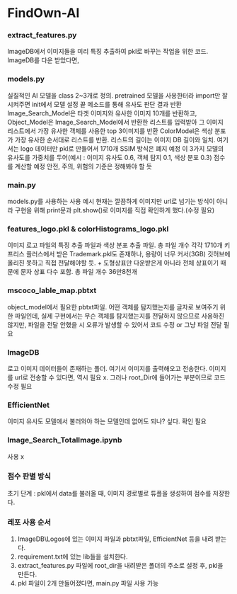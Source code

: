 # FindOwn-AI
### extract_features.py
ImageDB에서 이미지들을 미리 특징 추출하여 pkl로 바꾸는 작업을 위한 코드. ImageDB를 다운 받았다면, 
### models.py
실질적인 AI 모델을 class 2~3개로 정의. pretrained 모델을 사용한터라 import만 잘 시켜주면 init에서 모델 설정 끝
메소드를 통해 유사도 판단 결과 반환
Image_Search_Model은 타겟 이미지와 유사한 이미지 10개를 반환하고, Object_Model은 Image_Search_Model에서 반환한 리스트를 입력받아 그 이미지 리스트에서 가장 유사한 객체를 사용한 top 3이미지를 반환
ColorModel은 색상 분포가 가장 유사한 순서대로 리스트를 반환. 리스트의 길이는 이미지 DB 길이와 일치. 여기서는 logo 데이터만 pkl로 만들어서 1710개
SSIM 방식은 폐지 예정
이 3가지 모델의 유사도를 가중치를 두어(예시 : 이미지 유사도 0.6, 객체 탐지 0.1, 색상 분포 0.3) 점수를 계산할 예정
안전, 주의, 위험의 기준은 정해봐야 할 듯
### main.py
models.py를 사용하는 사용 예시
현재는 깔끔하게 이미지만 url로 넘기는 방식이 아니라 구현을 위해 print문과 plt.show()로 이미지를 직접 확인하게 했다.(수정 필요)
### features_logo.pkl & colorHistograms_logo.pkl
이미지 로고 파일의 특징 추출 파일과 색상 분포 추출 파일. 총 파일 개수 각각 1710개
키프리스 플러스에서 받은 Trademark.pkl도 존재하나, 용량이 너무 커서(3GB) 깃허브에 올리진 못하고 직접 전달해야할 듯. + 도형상표만 다운받은게 아니라 전체 상표이기 때문에 문자 상표 다수 포함. 총 파일 개수 36만8천개
### mscoco_lable_map.pbtxt
object_model에서 필요한 pbtxt파일. 어떤 객체를 탐지했는지를 글자로 보여주기 위한 파일인데, 실제 구현에서는 무슨 객체를 탐지했는지를 전달하지 않으므로 사용하진 않지만, 파일을 전달 안했을 시 오류가 발생할 수 있어서 코드 수정 or 그냥 파일 전달 필요
### ImageDB
로고 이미지 데이터들이 존재하는 폴더. 여기서 이미지를 출력해오고 전송한다. 이미지를 url로 전송할 수 있다면, 역시 필요 x. 그러나 root_Dir에 들어가는 부분이므로 코드 수정 필요
### EfficientNet
이미지 유사도 모델에서 불러와야 하는 모델인데 없어도 되나? 싶다. 확인 필요
### Image_Search_TotalImage.ipynb
사용 x 

### 점수 판별 방식
초기 단계 : pkl에서 data를 불러올 때, 이미지 경로별로 튜플을 생성하여 점수를 저장한다. 

### 레포 사용 순서
1. ImageDB\\Logos에 있는 이미지 파일과 pbtxt파일, EfficientNet 등을 내려 받는다.
2. requirement.txt에 있는 lib들을 설치한다.
3. extract_features.py 파일에 root_dir을 내려받은 폴더의 주소로 설정 후, pkl을 만든다.
4. pkl 파일이 2개 만들어졌다면, main.py 파일 사용 가능
